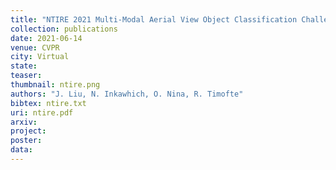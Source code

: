 ```yaml
---
title: "NTIRE 2021 Multi-Modal Aerial View Object Classification Challenge"
collection: publications
date: 2021-06-14
venue: CVPR
city: Virtual
state:
teaser:
thumbnail: ntire.png
authors: "J. Liu, N. Inkawhich, O. Nina, R. Timofte"
bibtex: ntire.txt
uri: ntire.pdf
arxiv: 
project:
poster:
data:
---
```

